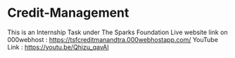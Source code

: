 # Credit-Management
This is an Internship Task under The Sparks Foundation
Live website link on 000webhost : https://tsfcreditmanandtra.000webhostapp.com/
YouTube Link : https://youtu.be/Qhizu_qavAI
